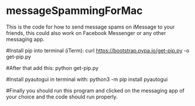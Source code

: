 # messageSpammingForMac
This is the code for how to send message spams on iMessage to your friends, this could also work on Facebook Messenger or any other messaging app.

#Install pip into terminal (iTerm):
 curl https://bootstrap.pypa.io/get-pip.py -o get-pip.py
 
 #After that add this:
 python get-pip.py
 
 #Install pyautogui in terminal with:
 python3 -m pip install pyautogui
 
 #Finally you should run this program and clicked on the messaging app of your choice and the code should run properly.
